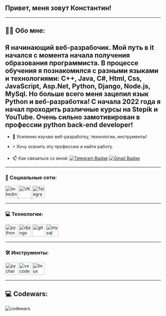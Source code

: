 ## Привет, меня зовут Константин!

---

## :man_technologist: Обо мне:

## Я начинающий веб-разрабочик. Мой путь в it начался с момента начала получения образования программиста. В процессе обучения я познакомился с разными языками и технологиями: C++, Java, C#, Html, Css, JavaScript, Asp.Net, Python, Django, Node.js, MySql. Но больше всего меня зацепил язык Python и веб-разработка! C начала 2022 года я начал проходить различные курсы на Stepik и YouTube. Очень сильно замотивирован в профессии python back-end developer!

- :telescope: Усиленно изучаю веб-разработку, технологии, инструменты!

- :zap: Хочу освоить эту профессию и найти работу.

- :mailbox: Как связаться со мной: [![Telegram Badge](https://img.shields.io/badge/-Telegram-blue?style=flat%logo=Telegram%logoColor=white)](https://t.me/wizyao) [![Gmail Badge](https://img.shields.io/badge/-Gmail-red?style=flat%logo=Gmail%logoColor=white)](mailto:kostya4py@gmail.com)

---

### 🤝 Социальные сети:
  
  <div id="badges">
    <a href="https://www.linkedin.com/in/konstantin-novikov-a26380240/" target"_blank">
      <img src="https://cdn-icons-png.flaticon.com/512/2504/2504799.png" width="40" height="40" alt="linkedin" /> 
    </a>
    <a href="https://https://vk.com/wizyao/" target"_blank">
      <img src="https://cdn-icons-png.flaticon.com/512/145/145813.png" width="40" height="40" alt="VK" /> 
    </a>
    <a href="https://t.me/wizayo" target"_blank">
      <img src="https://cdn-icons-png.flaticon.com/512/2111/2111646.png" width="40" height="40" alt="Telegram" /> 
    </a>
  </div>
  
  ---
  
  ### 💻 Технологии:
  
  <div>
    <img src="https://pics.freeicons.io/uploads/icons/png/12785093741551942290-512.png" title="python" alt="python" width="40" height="40">
    <img src="https://pics.freeicons.io/uploads/icons/png/9686895801536233213-512.png" title="django" alt="django" width="40" height="40">
    <img src="https://pics.freeicons.io/uploads/icons/png/9374299221540553610-512.png" title="git" alt="git" width="40" height="40">
    <img src="https://cdn.jsdelivr.net/gh/devicons/devicon/icons/mysql/mysql-original.svg" title="mysql" alt="mysql" width="40" height="40">
  </div>
  
  ---
  
  ### 🛠️ Инструменты:
  
  <div>
    <img src="https://pics.freeicons.io/uploads/icons/png/11951723851551942290-512.png" title="pycharm" alt="pycharm" width="40" height="40">
    <img src="https://cdn.jsdelivr.net/gh/devicons/devicon/icons/vscode/vscode-original.svg" title="vs code" alt="vs code" width="40" height="40">
    <img src="https://cdn.jsdelivr.net/gh/devicons/devicon/icons/linux/linux-original.svg" title="linux" alt="linux" width="40" height="40">
  </div>

---

## 💻 Codewars:

![codewars](https://www.codewars.com/users/NovikovKonstantin-git/badges/large)

